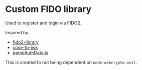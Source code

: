 # Custom FIDO library

Used to register and login via FIDO2.

Inspired by

- [fido2-library](https://github.com/FIDO-Tools/fido2-library)
- [cose-to-jwk](https://github.com/apowers313/cose-to-jwk)
- [parseAuthData.js](https://gist.github.com/herrjemand/b5137f71df4eea0b23db86f64d56bc63#file-parseauthdata-js)

This is created to not being dependent on `node-webcrypto-ossl`.
